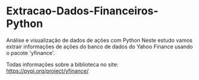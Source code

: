 # Extracao-Dados-Financeiros-Python
 Análise e visualização de dados de ações com Python 
Neste estudo vamos extrair informações de ações do banco de dados do Yahoo Finance usando o pacote 'yfinance'.

Todas informações sobre a biblioteca no site: https://pypi.org/project/yfinance/
